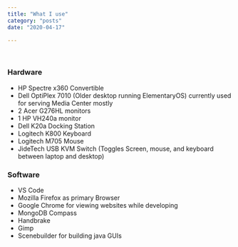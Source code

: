 ```yaml
---
title: "What I use"
category: "posts"
date: "2020-04-17"

---
```


<br>

### Hardware
- HP Spectre x360 Convertible
- Dell OptiPlex 7010 (Older desktop running ElementaryOS) currently used for serving Media Center mostly
- 2 Acer G276HL monitors
- 1 HP VH240a monitor
- Dell K20a Docking Station
- Logitech K800 Keyboard
- Logitech M705 Mouse
- JideTech USB KVM Switch (Toggles Screen, mouse, and keyboard between laptop and desktop)

### Software
- VS Code
- Mozilla Firefox as primary Browser
- Google Chrome for viewing websites while developing
- MongoDB Compass
- Handbrake
- Gimp
- Scenebuilder for building java GUIs